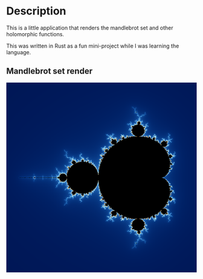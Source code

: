 # Description

This is a little application that renders the mandlebrot set and other holomorphic functions.

This was written in Rust as a fun mini-project while I was learning the language.


## Mandlebrot set render

![](mandlebrot.png?raw=true "Mandlebrot set at 512x512")